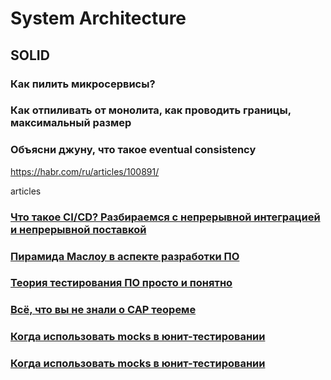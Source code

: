 # System Architecture
## SOLID
### Как пилить микросервисы?
### Как отпиливать от монолита, как проводить границы, максимальный размер
### Объясни джуну, что такое eventual consistency
https://habr.com/ru/articles/100891/

articles

### [Что такое CI/CD? Разбираемся с непрерывной интеграцией и непрерывной поставкой](https://habr.com/ru/companies/otus/articles/515078/)

### [Пирамида Маслоу в аспекте разработки ПО](https://habr.com/ru/articles/587620/)

### [Теория тестирования ПО просто и понятно](https://habr.com/ru/articles/587620/)

### [Всё, что вы не знали о CAP теореме](https://habr.com/ru/articles/328792/)

### [Когда использовать mocks в юнит-тестировании](https://habr.com/ru/articles/577424/)

### [Когда использовать mocks в юнит-тестировании](https://habr.com/ru/articles/577424/)
